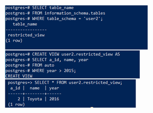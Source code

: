 ![Screenshot 9](2/Screenshot_9.png)
![Screenshot 10](2/Screenshot_10.png)
![Screenshot 11](2/Screenshot_11.png)